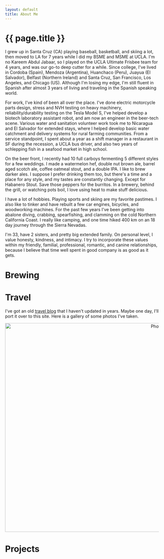 ```yaml
---
layout: default
title: About Me
---
```


# {{ page.title }}

I grew up in Santa Cruz (CA) playing baseball, basketball, and skiing a lot, then moved to LA for 7 years while I did my BSME and MSME at UCLA. I'm no Kareem Abdul Jabaar, so I played on the UCLA Ultimate Frisbee team for 4 years, and was our go-to deep cutter for a while. Since college, I've lived in Cordoba (Spain), Mendoza (Argentina), Huanchaco (Peru), Juayua (El Salvador), Belfast (Northern Ireland) and Santa Cruz, San Francisco, Los Angeles, and Chicago (US). Although I'm losing my edge, I'm still fluent in Spanish after almost 3 years of living and traveling in the Spanish speaking world.

For work, I've kind of been all over the place. I've done electric motorcycle parts design, stress and NVH testing on heavy machinery, reliability/durability testing on the Tesla Model S, I've helped develop a biotech laboratory assistant robot, and am now an engineer in the beer-tech scene. Various water and sanitation volunteer work took me to Nicaragua and El Salvador for extended stays, where I helped develop basic water catchment and delivery systems for rural farming communities. From a service standpoint, I spent about a year as a shift manager in a restaurant in SF during the recession, a UCLA bus driver, and also two years of schlepping fish in a seafood market in high school.

On the beer front, I recently had 10 full carboys fermenting 5 different styles for a few weddings. I made a watermelon hef, double nut brown ale, barrel aged scotch ale, coffee oatmeal stout, and a double IPA. I like to brew darker ales. I suppose I prefer drinking them too, but there's a time and a place for any style, and my tastes are constantly changing. Except for Habanero Stout. Save those peppers for the burritos. In a brewery, behind the grill, or watching pots boil, I love using heat to make stuff delicious.

I have a lot of hobbies. Playing sports and skiing are my favorite pastimes. I also like to tinker and have rebuilt a few car engines, bicycles, and woodworking machines. For the past few years I've been getting into abalone diving, crabbing, spearfishing, and clamming on the cold Northern California Coast. I really like camping, and one time hiked 400 km on an 18 day journey through the Sierra Nevadas.

I'm 33, have 2 sisters, and pretty big extended family. On personal level, I value honesty, kindness, and intimacy. I try to incorporate these values within my friendly, familial, professional, romantic, and canine relationships, because I believe that time well spent in good company is as good as it gets.

# Brewing

# Travel

I've got an old [travel blog](http://codybadgertravel.blogspot.com/) that I haven't updated in years. Maybe one day, I'll port it over to this site. Here is a gallery of some photos I've taken.

<center><a data-flickr-embed="true"  href="https://www.flickr.com/photos/codybadger/albums/72157622818168699" title="Photography"><img src="https://c2.staticflickr.com/3/2553/4163636409_09ffa7c739_b.jpg" width="1024" height="685" alt="Photography"></a><script async src="//embedr.flickr.com/assets/client-code.js" charset="utf-8"></script></center>

# Projects
